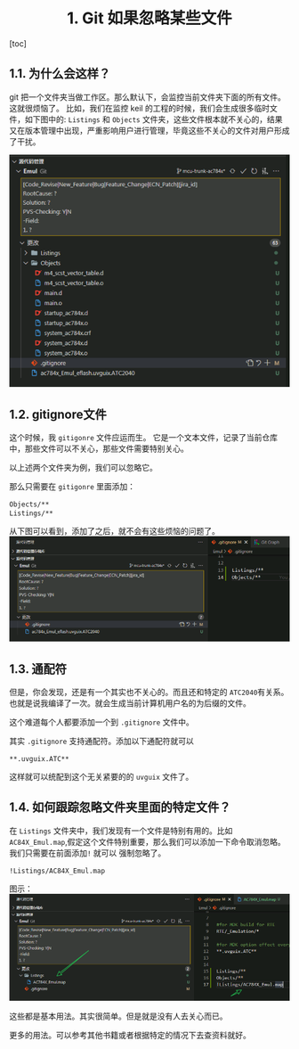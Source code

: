 <div align=center>

# 1. Git 如果忽略某些文件
</div>

[toc]

## 1.1. 为什么会这样？

git 把一个文件夹当做工作区。那么默认下，会监控当前文件夹下面的所有文件。 这就很烦恼了。
比如，我们在监控 keil 的工程的时候，我们会生成很多临时文件，如下图中的: `Listings`  和 `Objects` 文件夹，这些文件根本就不关心的，结果又在版本管理中出现，严重影响用户进行管理，毕竟这些不关心的文件对用户形成了干扰。

![烦人的bother](image/git-bother.png)

## 1.2. gitignore文件

这个时候，我 `gitigonre` 文件应运而生。 它是一个文本文件，记录了当前仓库中，那些文件可以不关心，那些文件需要特别关心。


以上述两个文件夹为例，我们可以忽略它。

那么只需要在 `gitigonre` 里面添加：

```ignore
Objects/**
Listings/**
```
从下图可以看到，添加了之后，就不会有这些烦恼的问题了。
![no bother](image/git-bother-ignore.png)


## 1.3. 通配符
但是，你会发现，还是有一个其实也不关心的。而且还和特定的 `ATC2040`有关系。 也就是说我编译了一次。就会生成当前计算机用户名的为后缀的文件。

这个难道每个人都要添加一个到 `.gitignore` 文件中。

其实 `.gitignore` 支持通配符。添加以下通配符就可以
```
**.uvguix.ATC**
```

这样就可以统配到这个无关紧要的的 `uvguix` 文件了。

## 1.4. 如何跟踪忽略文件夹里面的特定文件？

在 `Listings` 文件夹中，我们发现有一个文件是特别有用的。比如 `AC84X_Emul.map`,假定这个文件特别重要，那么我们可以添加一下命令取消忽略。我们只需要在前面添加`!` 就可以 强制忽略了。

```
!Listings/AC84X_Emul.map
```
图示：
![取消忽略特定文件](image/git-unignore.png)


这些都是基本用法。其实很简单。但是就是没有人去关心而已。


更多的用法。可以参考其他书籍或者根据特定的情况下去查资料就好。